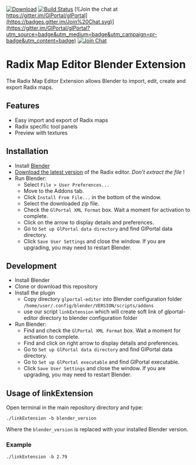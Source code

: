 [![Download](https://img.shields.io/badge/download-latest_release-brightgreen.svg)](https://github.com/GlPortal/map-editor/releases/)
[![Build Status](https://travis-ci.org/GlPortal/map-editor.svg?branch=master)](https://travis-ci.org/GlPortal/map-editor)
[![Join the chat at https://gitter.im/GlPortal/glPortal](https://badges.gitter.im/Join%20Chat.svg)](https://gitter.im/GlPortal/glPortal?utm_source=badge&utm_medium=badge&utm_campaign=pr-badge&utm_content=badge)
[![Join Chat](https://img.shields.io/badge/irc-join_chat-brightgreen.svg)](http://webchat.freenode.net/?channels=%23%23glportal&uio=d4)

# Radix Map Editor Blender Extension
The Radix Map Editor Extension allows Blender to import, edit, create and export Radix maps.

## Features
- Easy import and export of Radix maps
- Radix specific tool panels
- Preview with textures

## Installation
- Install [Blender](http://www.blender.org/download/)
- [Download the latest version](https://github.com/GlPortal/map-editor/releases/) of the Radix editor. *Don’t extract the file* !
- Run Blender:
  - Select `File > User Preferences...`
  - Move to the Addons tab.
  - Click `Install From File...` in the bottom of the window.
  - Select the downloaded zip file.
  - Check the `GlPortal XML Format` box. Wait a moment for activation to complete.
  - Click on the arrow to display details and preferences.
  - Go to `Set up GlPortal data directory` and find GlPortal data directory.
  - Click `Save User Settings` and close the window.
If you are upgrading, you may need to restart Blender.

## Development
-   Install Blender
-   Clone or download this repository
-   Install the plugin
    -   Copy directory `glportal-editor` into Blender configuration folder `/home/user/.config/blender/VERSION/scripts/addons`
    -   use our script `linkExtension` which will create soft link of glportal-editor directory to blender configuration folder
-   Run Blender:
    -   Find and check the `GlPortal XML Format` box. Wait a moment for activation to complete.
    -   Find and click on right arrow to display details and preferences.
    -   Go to `Set up GlPortal data directory` and find GlPortal data directory.
    -   Go to `Set up GlPortal executable` and find GlPortal executable.
    -   Click `Save User Settings` and close the window. If you are upgrading, you may need to restart Blender.


## Usage of linkExtension

Open terminal in the main repository directory and type:

```
./linkExtension -b blender_version
```

Where the `blender_version` is replaced with your installed Blender version.


### Example
```
./linkExtension -b 2.79
```
